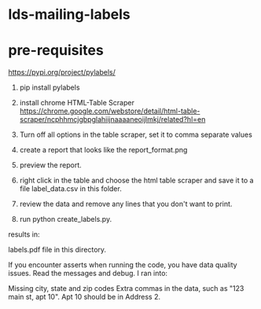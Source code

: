 # lds-mailing-labels

# pre-requisites
https://pypi.org/project/pylabels/
1. pip install pylabels

2. install chrome HTML-Table Scraper
https://chrome.google.com/webstore/detail/html-table-scraper/ncphhmcjgbpglahiijnaaaaneoijlmkj/related?hl=en
3. Turn off all options in the table scraper, set it to comma separate values
4. create a report that looks like the report_format.png
5. preview the report.
6. right click in the table and choose the html table scraper and save it to a file label_data.csv in this folder.
7. review the data and remove any lines that you don't want to print.
8. run python create_labels.py.

results in:

labels.pdf file in this directory.

If you encounter asserts when running the code, you have data quality issues. Read the messages and debug. I ran into:

Missing city, state and zip codes
Extra commas in the data, such as "123 main st, apt 10". Apt 10 should be in Address 2.

